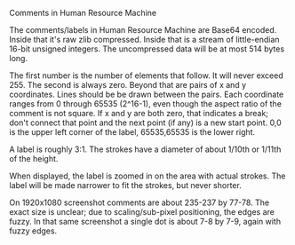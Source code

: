 Comments in Human Resource Machine

The comments/labels in Human Resource Machine are Base64 encoded.  Inside that it's raw zlib compressed.  Inside that is a stream of little-endian 16-bit unsigned integers.  The uncompressed data will be at most 514 bytes long.

The first number is the number of elements that follow.  It will never exceed 255.  The second is always zero.  Beyond that are pairs of x and y coordinates.  Lines should be be drawn between the pairs.  Each coordinate ranges from 0 through 65535 (2^16-1), even though the aspect ratio of the comment is not square.  If x and y are both zero, that indicates a break; don't connect that point and the next point (if any) is a new start point.  0,0 is the upper left corner of the label, 65535,65535 is the lower right.

A label is roughly 3:1.  The strokes have a diameter of about 1/10th or 1/11th of the height.

When displayed, the label is zoomed in on the area with actual strokes.  The label will be made narrower to fit the strokes, but never shorter.

On 1920x1080 screenshot comments are about 235-237 by 77-78.  The exact size is unclear; due to scaling/sub-pixel positioning, the edges are fuzzy.  In that same screenshot a single dot is about 7-8 by 7-9, again with fuzzy edges.

